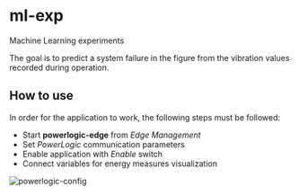 # ml-exp
Machine Learning experiments

The goal is to predict a system failure in the figure from the vibration values recorded during operation.

## How to use
In order for the application to work, the following steps must be followed:
- Start **powerlogic-edge** from *Edge Management* 
- Set *PowerLogic* communication parameters
- Enable application with *Enable* switch
- Connect variables for energy measures visualization


![powerlogic-config](EdgePowerLogicSettings.png)
